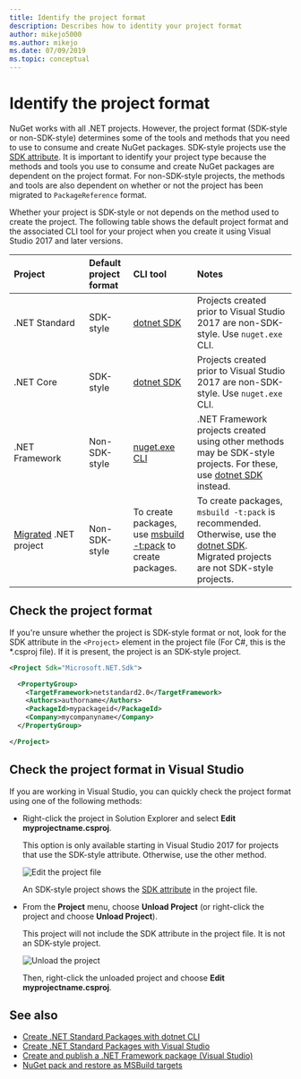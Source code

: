 ```yaml
---
title: Identify the project format
description: Describes how to identity your project format
author: mikejo5000
ms.author: mikejo
ms.date: 07/09/2019
ms.topic: conceptual
---
```


# Identify the project format

NuGet works with all .NET projects. However, the project format (SDK-style or non-SDK-style) determines some of the tools and methods that you need to use to consume and create NuGet packages. SDK-style projects use the [SDK attribute](/dotnet/core/tools/csproj#additions). It is important to identify your project type because the methods and tools you use to consume and create NuGet packages are dependent on the project format. For non-SDK-style projects, the methods and tools are also dependent on whether or not the project has been migrated to `PackageReference` format.

Whether your project is SDK-style or not depends on the method used to create the project. The following table shows the default project format and the associated CLI tool for your project when you create it using Visual Studio 2017 and later versions.

| Project&nbsp;&nbsp;&nbsp;&nbsp;&nbsp;&nbsp;&nbsp;&nbsp;&nbsp;&nbsp;&nbsp;&nbsp;&nbsp;&nbsp; | Default project format | CLI tool&nbsp;&nbsp;&nbsp;&nbsp;&nbsp;&nbsp;&nbsp;&nbsp;&nbsp; | Notes |
|:------------- |:-------------|:-----|:-----|
| .NET Standard | SDK-style | [dotnet SDK](../install-nuget-client-tools.md#dotnet-sdk) | Projects created prior to Visual Studio 2017 are non-SDK-style. Use `nuget.exe` CLI. |
| .NET Core | SDK-style | [dotnet SDK](../install-nuget-client-tools.md#dotnet-sdk) | Projects created prior to Visual Studio 2017 are non-SDK-style. Use `nuget.exe` CLI. |
| .NET Framework | Non-SDK-style | [nuget.exe CLI](../install-nuget-client-tools.md#nugetexe-cli) | .NET Framework projects created using other methods may be SDK-style projects. For these, use [dotnet SDK](../install-nuget-client-tools.md#dotnet-sdk) instead. |
| [Migrated](../consume-packages/migrate-packages-config-to-package-reference.md) .NET project | Non-SDK-style| To create packages, use [msbuild -t:pack](../consume-packages/migrate-packages-config-to-package-reference.md#create-a-package-after-migration) to create packages. | To create packages, `msbuild -t:pack` is recommended. Otherwise, use the [dotnet SDK](../install-nuget-client-tools.md#dotnet-sdk). Migrated projects are not SDK-style projects. |

## Check the project format

If you're unsure whether the project is SDK-style format or not, look for the SDK attribute in the `<Project>` element in the project file (For C#, this is the *.csproj file). If it is present, the project is an SDK-style project.

```xml
<Project Sdk="Microsoft.NET.Sdk">

  <PropertyGroup>
    <TargetFramework>netstandard2.0</TargetFramework>
    <Authors>authorname</Authors>
    <PackageId>mypackageid</PackageId>
    <Company>mycompanyname</Company>
  </PropertyGroup>

</Project>
```

## Check the project format in Visual Studio

If you are working in Visual Studio, you can quickly check the project format using one of the following methods:

- Right-click the project in Solution Explorer and select **Edit myprojectname.csproj**.

   This option is only available starting in Visual Studio 2017 for projects that use the SDK-style attribute. Otherwise, use the other method.

   ![Edit the project file](media/edit-project-file.png)

   An SDK-style project shows the [SDK attribute](/dotnet/core/tools/csproj#additions) in the project file.
   
- From the **Project** menu, choose **Unload Project** (or right-click the project and choose **Unload Project**).

   This project will not include the SDK attribute in the project file. It is not an SDK-style project.

   ![Unload the project](media/unload-project.png)

   Then, right-click the unloaded project and choose **Edit myprojectname.csproj**.

## See also

- [Create .NET Standard Packages with dotnet CLI](../quickstart/create-and-publish-a-package-using-the-dotnet-cli.md)
- [Create .NET Standard Packages with Visual Studio](../quickstart/create-and-publish-a-package-using-visual-studio.md)
- [Create and publish a .NET Framework package (Visual Studio)](../quickstart/create-and-publish-a-package-using-visual-studio-net-framework.md)
- [NuGet pack and restore as MSBuild targets](../reference/msbuild-targets.md)
